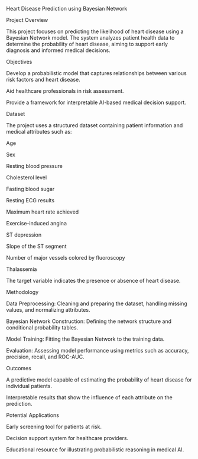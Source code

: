 Heart Disease Prediction using Bayesian Network

Project Overview

This project focuses on predicting the likelihood of heart disease using a Bayesian Network model. The system analyzes patient health data to determine the probability of heart disease, aiming to support early diagnosis and informed medical decisions.

Objectives

Develop a probabilistic model that captures relationships between various risk factors and heart disease.

Aid healthcare professionals in risk assessment.

Provide a framework for interpretable AI-based medical decision support.

Dataset

The project uses a structured dataset containing patient information and medical attributes such as:

Age

Sex

Resting blood pressure

Cholesterol level

Fasting blood sugar

Resting ECG results

Maximum heart rate achieved

Exercise-induced angina

ST depression

Slope of the ST segment

Number of major vessels colored by fluoroscopy

Thalassemia

The target variable indicates the presence or absence of heart disease.

Methodology

Data Preprocessing: Cleaning and preparing the dataset, handling missing values, and normalizing attributes.

Bayesian Network Construction: Defining the network structure and conditional probability tables.

Model Training: Fitting the Bayesian Network to the training data.

Evaluation: Assessing model performance using metrics such as accuracy, precision, recall, and ROC-AUC.

Outcomes

A predictive model capable of estimating the probability of heart disease for individual patients.

Interpretable results that show the influence of each attribute on the prediction.

Potential Applications

Early screening tool for patients at risk.

Decision support system for healthcare providers.

Educational resource for illustrating probabilistic reasoning in medical AI.
